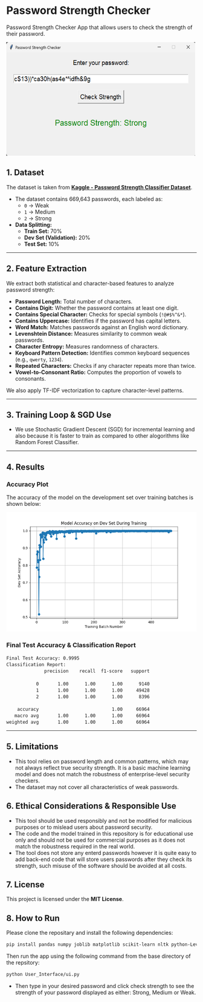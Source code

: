 # **Password Strength Checker**
Password Strength Checker App that allows users to check the strength of their password.

<img src="Results/strong_password_image.png" alt="App Image" width="500" height="300">

## **1. Dataset**  
The dataset is taken from **[Kaggle - Password Strength Classifier Dataset](https://www.kaggle.com/datasets/bhavikbb/password-strength-classifier-dataset)**.  

- The dataset contains 669,643 passwords, each labeled as:
  - `0` → Weak  
  - `1` → Medium  
  - `2` → Strong  
- **Data Splitting:**  
  - **Train Set:** 70%  
  - **Dev Set (Validation):** 20%  
  - **Test Set:** 10%  

---

## **2. Feature Extraction**  
We extract both statistical and character-based features to analyze password strength:

- **Password Length:** Total number of characters.  
- **Contains Digit:** Whether the password contains at least one digit.  
- **Contains Special Character:** Checks for special symbols (`!@#$%^&*`).  
- **Contains Uppercase:** Identifies if the password has capital letters.  
- **Word Match:** Matches passwords against an English word dictionary.  
- **Levenshtein Distance:** Measures similarity to common weak passwords.  
- **Character Entropy:** Measures randomness of characters.  
- **Keyboard Pattern Detection:** Identifies common keyboard sequences (e.g., `qwerty`, `1234`).  
- **Repeated Characters:** Checks if any character repeats more than twice.  
- **Vowel-to-Consonant Ratio:** Computes the proportion of vowels to consonants.  

We also apply TF-IDF vectorization to capture character-level patterns.

---

## **3. Training Loop & SGD Use**  
- We use Stochastic Gradient Descent (SGD) for incremental learning and also because it is faster to train as compared to other alogorithms like Random Forest Classifier.

---

## **4. Results**  

### **Accuracy Plot**  
The accuracy of the model on the development set over training batches is shown below:  

![Accuracy Plot](Results/Model_Accuracy_On_Dev_Set_During_Training.png)  

### **Final Test Accuracy & Classification Report**
```sh
Final Test Accuracy: 0.9995
Classification Report:
              precision    recall  f1-score   support

           0       1.00      1.00      1.00      9140
           1       1.00      1.00      1.00     49428
           2       1.00      1.00      1.00      8396

    accuracy                           1.00     66964
   macro avg       1.00      1.00      1.00     66964
weighted avg       1.00      1.00      1.00     66964
```
---

## **5. Limitations**  
- This tool relies on password length and common patterns, which may not always reflect true security strength. It is a basic machine learning model and does not match the robustness of enterprise-level security checkers. 
- The dataset may not cover all characteristics of weak passwords.  

## **6. Ethical Considerations & Responsible Use**  
- This tool should be used responsibly and not be modified for malicious purposes or to mislead users about password security. 
- The code and the model trained in this repository is for educational use only and should not be used for commercial purposes as it does not match the robustness required in the real world. 
- The tool does not store any enterd passwords however it is quite easy to add back-end code that will store users passwords after they check its strength, such misuse of the software should be avoided at all costs.


## **7. License**  
This project is licensed under the **MIT License**. 

## **8. How to Run**  
Please clone the repositary and install the following dependencies:

```sh
pip install pandas numpy joblib matplotlib scikit-learn nltk python-Levenshtein tqdm
```
Then run the app using the following command from the base directory of the repsitory:  

```sh
python User_Interface/ui.py
```
- Then type in your desired password and click check strength to see the strength of your password displayed as either: Strong, Medium or Weak.